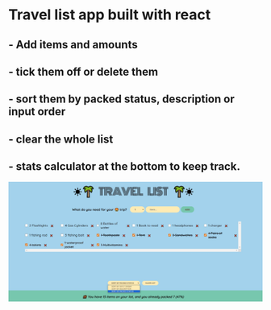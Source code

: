 # Travel list app built with react

## - Add items and amounts 
## - tick them off or delete them 
## - sort them by packed status, description or input order 
## - clear the whole list 
## - stats calculator at the bottom to keep track.

![alt text](travel-list1.jpg)

